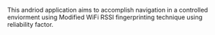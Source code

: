 This andriod application aims to accomplish navigation in a controlled enviorment using Modified WiFi RSSI fingerprinting technique using reliability factor.
